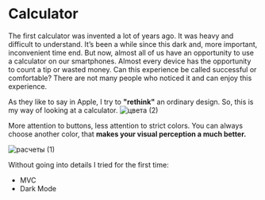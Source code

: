 # Calculator

The first calculator was invented a lot of years ago. It was heavy and difficult to understand. It’s been a while since this dark and, more important, inconvenient time end. But now, almost all of us have an opportunity to use a calculator on our smartphones. Almost every device has the opportunity to count a tip or wasted money. Can this experience be called successful or comfortable? There are not many people who noticed it and can enjoy this experience.

As they like to say in Apple, I try to **"rethink"** an ordinary design. So, this is my way of looking at a calculator.
![цвета (2)](https://user-images.githubusercontent.com/46355522/88698612-f2b64400-d10e-11ea-9045-795b794cfe12.gif)
 
More attention to buttons, less attention to strict colors. You can always choose another color, that **makes your visual perception a much better.**

![расчеты (1)](https://user-images.githubusercontent.com/46355522/88699066-88ea6a00-d10f-11ea-8c44-1fe51e625720.gif)

Without going into details I tried for the first time:
- MVC
- Dark Mode
